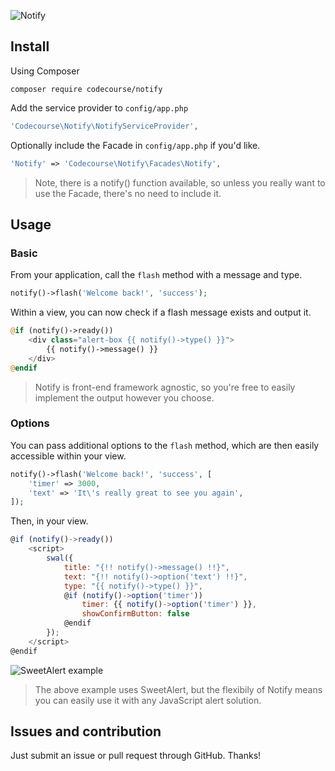 ![Notify](https://s3.amazonaws.com/s3.codecourse.com/github/banners/notify.png)

## Install

Using Composer

```
composer require codecourse/notify
```

Add the service provider to `config/app.php`

```php
'Codecourse\Notify\NotifyServiceProvider',
```

Optionally include the Facade in `config/app.php` if you'd like.

```php
'Notify' => 'Codecourse\Notify\Facades\Notify',
```

> Note, there is a notify() function available, so unless you really want to use the Facade, there's no need to include it.

## Usage

### Basic

From your application, call the `flash` method with a message and type.

```php
notify()->flash('Welcome back!', 'success');
```

Within a view, you can now check if a flash message exists and output it.

```php
@if (notify()->ready())
    <div class="alert-box {{ notify()->type() }}">
        {{ notify()->message() }}
    </div>
@endif
```
> Notify is front-end framework agnostic, so you're free to easily implement the output however you choose.

### Options

You can pass additional options to the `flash` method, which are then easily accessible within your view.

```php
notify()->flash('Welcome back!', 'success', [
    'timer' => 3000,
    'text' => 'It\'s really great to see you again',
]);
```

Then, in your view.

```javascript
@if (notify()->ready())
    <script>
        swal({
            title: "{!! notify()->message() !!}",
            text: "{!! notify()->option('text') !!}",
            type: "{{ notify()->type() }}",
            @if (notify()->option('timer'))
                timer: {{ notify()->option('timer') }},
                showConfirmButton: false
            @endif
        });
    </script>
@endif
```

![SweetAlert example](https://s3.amazonaws.com/s3.codecourse.com/github/notify/swal-example.png)

> The above example uses SweetAlert, but the flexibily of Notify means you can easily use it with any JavaScript alert solution.

## Issues and contribution

Just submit an issue or pull request through GitHub. Thanks!

